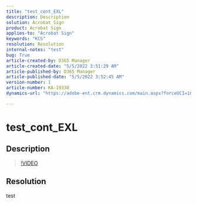 ```yaml
---
title: "test_cont_EXL"
description: Description
solution: Acrobat Sign
product: Acrobat Sign
applies-to: "Acrobat Sign"
keywords: "KCS"
resolution: Resolution
internal-notes: "test"
bug: True
article-created-by: D365 Manager
article-created-date: "5/5/2022 3:51:29 AM"
article-published-by: D365 Manager
article-published-date: "5/5/2022 3:52:45 AM"
version-number: 1
article-number: KA-19338
dynamics-url: "https://adobe-ent.crm.dynamics.com/main.aspx?forceUCI=1&pagetype=entityrecord&etn=knowledgearticle&id=c99e639f-26cc-ec11-a7b5-6045bd00dca1"

---
```

# test_cont_EXL

## Description



>[!VIDEO](https://video.tv.adobe.com/v/18696?quality=9&amp;learn=on)

 


## Resolution


test

